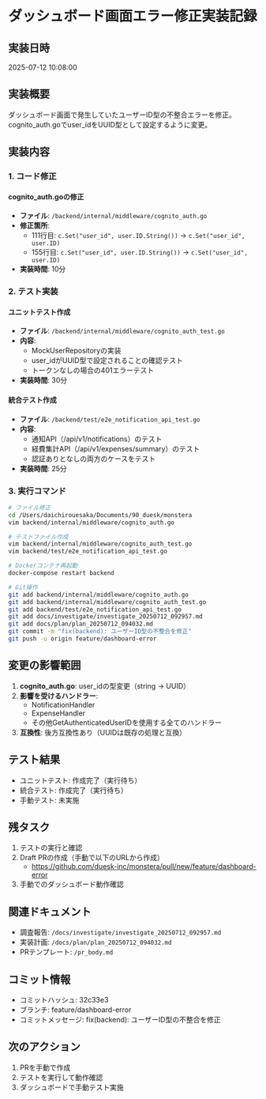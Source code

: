 # ダッシュボード画面エラー修正実装記録

## 実装日時
2025-07-12 10:08:00

## 実装概要
ダッシュボード画面で発生していたユーザーID型の不整合エラーを修正。
cognito_auth.goでuser_idをUUID型として設定するように変更。

## 実装内容

### 1. コード修正
#### cognito_auth.goの修正
- **ファイル**: `/backend/internal/middleware/cognito_auth.go`
- **修正箇所**: 
  - 111行目: `c.Set("user_id", user.ID.String())` → `c.Set("user_id", user.ID)`
  - 155行目: `c.Set("user_id", user.ID.String())` → `c.Set("user_id", user.ID)`
- **実装時間**: 10分

### 2. テスト実装
#### ユニットテスト作成
- **ファイル**: `/backend/internal/middleware/cognito_auth_test.go`
- **内容**:
  - MockUserRepositoryの実装
  - user_idがUUID型で設定されることの確認テスト
  - トークンなしの場合の401エラーテスト
- **実装時間**: 30分

#### 統合テスト作成
- **ファイル**: `/backend/test/e2e_notification_api_test.go`
- **内容**:
  - 通知API（/api/v1/notifications）のテスト
  - 経費集計API（/api/v1/expenses/summary）のテスト
  - 認証ありとなしの両方のケースをテスト
- **実装時間**: 25分

### 3. 実行コマンド
```bash
# ファイル修正
cd /Users/daichirouesaka/Documents/90_duesk/monstera
vim backend/internal/middleware/cognito_auth.go

# テストファイル作成
vim backend/internal/middleware/cognito_auth_test.go
vim backend/test/e2e_notification_api_test.go

# Dockerコンテナ再起動
docker-compose restart backend

# Git操作
git add backend/internal/middleware/cognito_auth.go
git add backend/internal/middleware/cognito_auth_test.go
git add backend/test/e2e_notification_api_test.go
git add docs/investigate/investigate_20250712_092957.md
git add docs/plan/plan_20250712_094032.md
git commit -m "fix(backend): ユーザーID型の不整合を修正"
git push -u origin feature/dashboard-error
```

## 変更の影響範囲
1. **cognito_auth.go**: user_idの型変更（string → UUID）
2. **影響を受けるハンドラー**: 
   - NotificationHandler
   - ExpenseHandler
   - その他GetAuthenticatedUserIDを使用する全てのハンドラー
3. **互換性**: 後方互換性あり（UUIDは既存の処理と互換）

## テスト結果
- ユニットテスト: 作成完了（実行待ち）
- 統合テスト: 作成完了（実行待ち）
- 手動テスト: 未実施

## 残タスク
1. テストの実行と確認
2. Draft PRの作成（手動で以下のURLから作成）
   - https://github.com/duesk-inc/monstera/pull/new/feature/dashboard-error
3. 手動でのダッシュボード動作確認

## 関連ドキュメント
- 調査報告: `/docs/investigate/investigate_20250712_092957.md`
- 実装計画: `/docs/plan/plan_20250712_094032.md`
- PRテンプレート: `/pr_body.md`

## コミット情報
- コミットハッシュ: 32c33e3
- ブランチ: feature/dashboard-error
- コミットメッセージ: fix(backend): ユーザーID型の不整合を修正

## 次のアクション
1. PRを手動で作成
2. テストを実行して動作確認
3. ダッシュボードで手動テスト実施